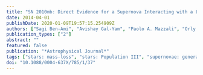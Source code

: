 ```yaml
---
title: "SN 2010mb: Direct Evidence for a Supernova Interacting with a Large Amount of Hydrogen-free Circumstellar Material"
date: 2014-04-01
publishDate: 2020-01-09T19:57:15.254909Z
authors: ["Sagi Ben-Ami", "Avishay Gal-Yam", "Paolo A. Mazzali", "Orly Gnat", "Maryam Modjaz", "Itay Rabinak", "Mark Sullivan", "Lars Bildsten", "Dovi Poznanski", "Ofer Yaron", "Iair Arcavi", "Joshua S. Bloom", "Assaf Horesh", "Mansi M. Kasliwal", "Shrinivas R. Kulkarni", "Peter E. Nugent", "Eran O. Ofek", "Daniel Perley", "Robert Quimby", "Dong Xu"]
publication_types: ["2"]
abstract: ""
featured: false
publication: "*Astrophysical Journal*"
tags: ["stars: mass-loss", "stars: Population III", "supernovae: general", "Astrophysics - Solar and Stellar Astrophysics", "Astrophysics - Cosmology and Nongalactic Astrophysics"]
doi: "10.1088/0004-637X/785/1/37"
---
```


